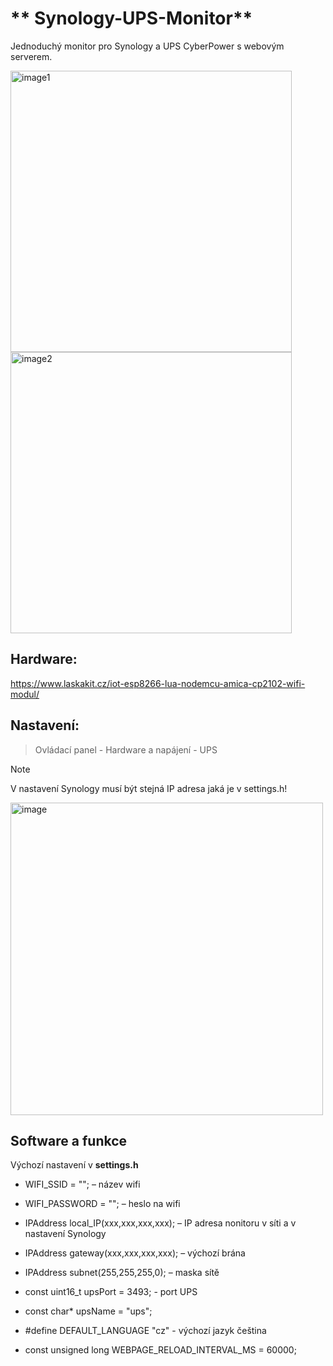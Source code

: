 # ** Synology-UPS-Monitor**
Jednoduchý monitor pro Synology a UPS CyberPower s webovým serverem.

<p float="left">
  <img width="450" alt="image1" src="https://github.com/user-attachments/assets/5ea1c44d-da5c-4d18-a8ea-18e1f163d641" />
  <img width="450" alt="image2" src="https://github.com/user-attachments/assets/0f2d1d25-95f7-46e9-961b-ad1a9cba586f" />
</p>

## **Hardware:**
https://www.laskakit.cz/iot-esp8266-lua-nodemcu-amica-cp2102-wifi-modul/

## **Nastavení:**

>Ovládací panel - Hardware a napájení - UPS

> [!NOTE]
V nastavení Synology musí být stejná IP adresa jaká je v settings.h!

<img width="500" alt="image" src="https://github.com/user-attachments/assets/977d3a80-e999-47c3-a620-80372b1bf530" />


## **Software a funkce**

Výchozí nastavení v **settings.h**

- WIFI_SSID = ""; – název wifi
- WIFI_PASSWORD = "";  – heslo na wifi

- IPAddress local_IP(xxx,xxx,xxx,xxx); – IP adresa nonitoru v síti a v nastavení Synology
- IPAddress gateway(xxx,xxx,xxx,xxx); – výchozí brána
- IPAddress subnet(255,255,255,0); – maska sítě

- const uint16_t upsPort = 3493; - port UPS
- const char* upsName = "ups"; 

- #define DEFAULT_LANGUAGE "cz" - výchozí jazyk čeština
  
- const unsigned long WEBPAGE_RELOAD_INTERVAL_MS = 60000;
